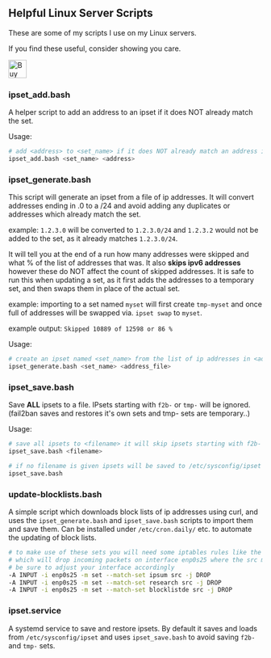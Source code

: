 ## Helpful Linux Server Scripts

These are some of my scripts I use on my Linux servers.

If you find these useful, consider showing you care.

<a href='https://ko-fi.com/A0A74VYT1' target='_blank'><img height='36' style='border:0px;height:36px;' src='https://cdn.ko-fi.com/cdn/kofi2.png?v=2' border='0' alt='Buy Me a Coffee at ko-fi.com' /></a>


### ipset_add.bash

A helper script to add an address to an ipset if it does NOT already match the set.

Usage:
```bash
# add <address> to <set_name> if it does NOT already match an address in <set_name>
ipset_add.bash <set_name> <address>
```

### ipset_generate.bash

This script will generate an ipset from a file of ip addresses.
It will convert addresses ending in .0 to a /24 and avoid adding any duplicates or addresses which already match the set.

example: `1.2.3.0` will be converted to `1.2.3.0/24` and `1.2.3.2` would not be added to the set, as it already matches `1.2.3.0/24`.

It will tell you at the end of a run how many addresses were skipped and what % of the list of addresses that was.
It also **skips ipv6 addresses** however these do NOT affect the count of skipped addresses.
It is safe to run this when updating a set, as it first adds the addresses to a temporary set, and then swaps them in place of the actual set.

example: importing to a set named `myset` will first create `tmp-myset` and once full of addresses will be swapped via. `ipset swap` to `myset`.

example output: `Skipped 10889 of 12598 or 86 %`

Usage:
```bash
# create an ipset named <set_name> from the list of ip addresses in <address_file>.
ipset_generate.bash <set_name> <address_file>
```

### ipset_save.bash

Save **ALL** ipsets to a file.
IPsets starting with `f2b-` or `tmp-` will be ignored. (fail2ban saves and restores it's own sets and tmp- sets are temporary..)

Usage:
```bash
# save all ipsets to <filename> it will skip ipsets starting with f2b- and tmp-
ipset_save.bash <filename>

# if no filename is given ipsets will be saved to /etc/sysconfig/ipset
ipset_save.bash
```

### update-blocklists.bash

A simple script which downloads block lists of ip addresses using curl, and uses the `ipset_generate.bash` and `ipset_save.bash` scripts to import them and save them.
Can be installed under `/etc/cron.daily/` etc. to automate the updating of block lists.

```bash
# to make use of these sets you will need some iptables rules like the following.
# which will drop incoming packets on interface enp0s25 where the src matches the imported ipsets.
# be sure to adjust your interface accordingly
-A INPUT -i enp0s25 -m set --match-set ipsum src -j DROP
-A INPUT -i enp0s25 -m set --match-set research src -j DROP
-A INPUT -i enp0s25 -m set --match-set blocklistde src -j DROP
```

### ipset.service

A systemd service to save and restore ipsets.
By default it saves and loads from `/etc/sysconfig/ipset` and uses `ipset_save.bash` to avoid saving `f2b-` and `tmp-` sets.

